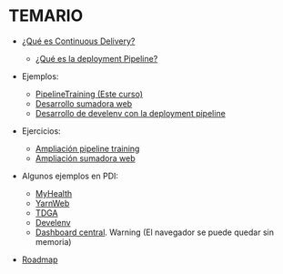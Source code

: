 TEMARIO
=======
  * [¿Qué es Continuous Delivery?](./cd/index.html)
    * [¿Qué es la deployment Pipeline?](./deploymentPipeline.html)
  * Ejemplos:
    * [PipelineTraining (Este curso)](./example.html)
    * [Desarrollo sumadora web](./examples/web-calculator/index.html)
    * [Desarrollo de develenv con la deployment pipeline](./develenv.html)
  * Ejercicios:
    * [Ampliación pipeline training](./exercises/pipelineTraining/index.html)
    * [Ampliación sumadora web](./exercises/web-calculator/index.html)
  * Algunos ejemplos en PDI:
    * [MyHealth](http://ci-myhealth1.hi.inet/sites/pipelineReport/index.html?&executorPipelines=myhealth%28ci-myhealth1.hi.inet%29)
    * [YarnWeb](http://ci-pipeline/sites/pipelineReport/index.html?&executorPipelines=yarnWeb%28ci-yarnottap.hi.inet%29)
    * [TDGA](http://ci-pipeline/sites/pipelineReport/index.html?&executorPipelines=TDGA%28ci-tdga.hi.inet%29)
    * [Develenv](http://ci-pipeline.hi.inet//sites/pipelineReport/index.html?&executorPipelines=develenv%28ci-pipeline.hi.inet%29)
    * [Dashboard central](http://ci-pipeline/sites/pipelineReport/index.html). Warning (El navegador se puede quedar sin memoria)
  
  * [Roadmap](./roadmap.html)


